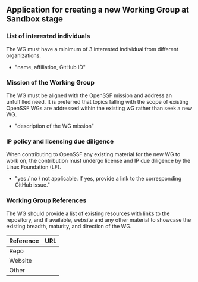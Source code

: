 ## Application for creating a new Working Group at Sandbox stage

### List of interested individuals
The WG must have a minimum of 3 interested individual from different organizations.
  * "name, affiliation, GitHub ID"

### Mission of the Working Group
The WG must be aligned with the OpenSSF mission and address an unfulfilled need. It is preferred that topics falling with the scope of existing OpenSSF WGs are addressed within the existing wG rather than seek a new WG.
  * "description of the WG mission"

### IP policy and licensing due diligence
When contributing to OpenSSF any existing material for the new WG to work on, the contribution must undergo license and IP due diligence by the Linux Foundation (LF).
  * "yes / no / not applicable. If yes, provide a link to the corresponding GitHub issue."
  
### Working Group References
The WG should provide a list of existing resources with links to the repository, and if available, website and any other material to showcase the existing breadth, maturity, and direction of the WG.

| Reference          | URL |
|--------------------|-----|
| Repo               |     |
| Website            |     |
| Other              |     |
